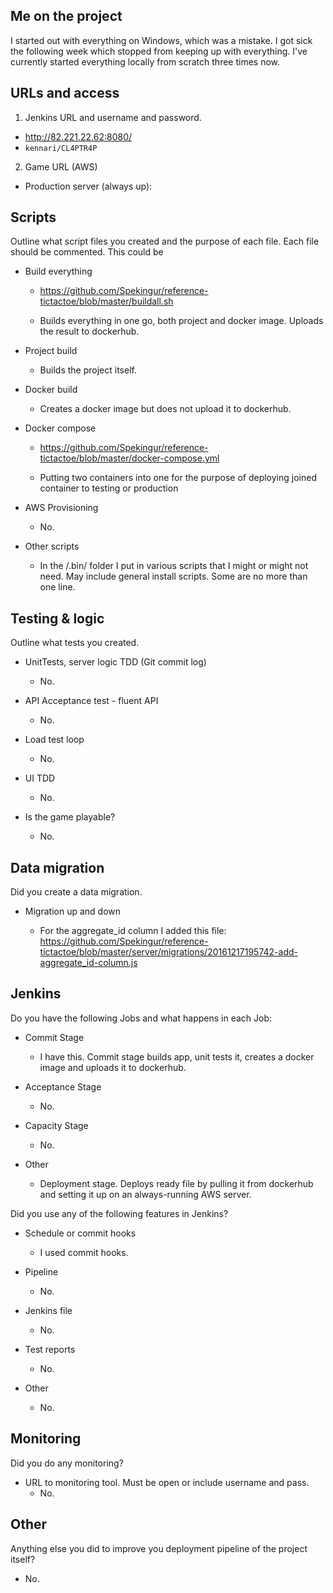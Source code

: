 ## Me on the project
I started out with everything on Windows, which was a mistake. I got sick the following week which stopped from keeping up with everything.
I've currently started everything locally from scratch three times now.

## URLs and access
1. Jenkins URL and username and password.
  * http://82.221.22.62:8080/
  * `kennari/CL4PTR4P`

2. Game URL (AWS)
  * Production server (always up):

## Scripts

Outline what script files you created and the purpose of each file. Each file should be commented. This could be

- Build everything

  * https://github.com/Spekingur/reference-tictactoe/blob/master/buildall.sh

  * Builds everything in one go, both project and docker image. Uploads the result to dockerhub.

- Project build

  * Builds the project itself.

- Docker build

  * Creates a docker image but does not upload it to dockerhub.

- Docker compose

  * https://github.com/Spekingur/reference-tictactoe/blob/master/docker-compose.yml

  * Putting two containers into one for the purpose of deploying joined container to testing or production

- AWS Provisioning

  * No.

- Other scripts

  * In the /.bin/ folder I put in various scripts that I might or might not need. May include general install scripts. Some are no more than one line.


## Testing & logic

Outline what tests you created.

- UnitTests, server logic TDD (Git commit log)

  * No.

- API Acceptance test - fluent API

  * No.

- Load test loop

  * No.

- UI TDD

  * No.

- Is the game playable?

  * No.



## Data migration

Did you create a data migration.

- Migration up and down

  * For the aggregate_id column I added this file: https://github.com/Spekingur/reference-tictactoe/blob/master/server/migrations/20161217195742-add-aggregate_id-column.js


## Jenkins

Do you have the following Jobs and what happens in each Job:

- Commit Stage

  * I have this. Commit stage builds app, unit tests it, creates a docker image and uploads it to dockerhub.

- Acceptance Stage

  * No.

- Capacity Stage
  * No.
- Other

  * Deployment stage. Deploys ready file by pulling it from dockerhub and setting it up on an always-running AWS server.



Did you use any of the following features in Jenkins?

- Schedule or commit hooks

  * I used commit hooks.

- Pipeline
  * No.

- Jenkins file
  * No.
- Test reports
  * No.
- Other
  * No.


## Monitoring

Did you do any monitoring?

- URL to monitoring tool. Must be open or include username and pass.
  * No.


## Other

Anything else you did to improve you deployment pipeline of the project itself?
  * No.
